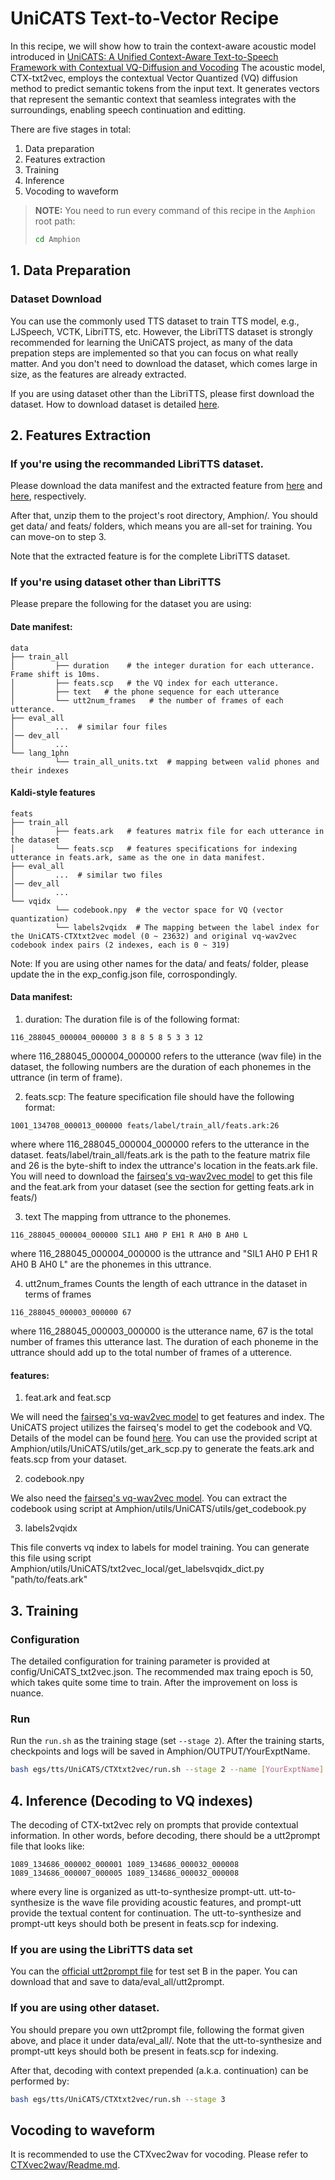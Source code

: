 # UniCATS Text-to-Vector Recipe

In this recipe, we will show how to train the context-aware acoustic model introduced in
[UniCATS: A Unified Context-Aware Text-to-Speech Framework with Contextual VQ-Diffusion and Vocoding](https://arxiv.org/abs/2306.07547)
The acoustic model, CTX-txt2vec, employs the contextual Vector Quantized (VQ) diffusion method to predict semantic tokens from the input text. It generates vectors that represent the semantic context that seamless integrates with the surroundings, enabling speech continuation and editting. 

There are five stages in total:

1. Data preparation
2. Features extraction
3. Training
4. Inference
5. Vocoding to waveform

> **NOTE:** You need to run every command of this recipe in the `Amphion` root path:
> ```bash
> cd Amphion
> ```

## 1. Data Preparation

### Dataset Download

You can use the commonly used TTS dataset to train TTS model, e.g., LJSpeech, VCTK, LibriTTS, etc. However, the LibriTTS dataset is strongly recommended for learning the UniCATS project, as many of the data prepation steps are implemented so that you can focus on what really matter. And you don't need to download the dataset, which comes large in size, as the features are already extracted. 

If you are using dataset other than the LibriTTS, please first download the dataset. How to download dataset is detailed [here](../../datasets/README.md).

## 2. Features Extraction

### If you're using the recommanded LibriTTS dataset.

Please download the data manifest and the extracted feature from [here](https://huggingface.co/datasets/cantabile-kwok/libritts-all-kaldi-data/resolve/main/data_ctxt2v.zip) and [here](https://huggingface.co/datasets/cantabile-kwok/libritts-all-kaldi-data/resolve/main/feats_ctxt2v.zip), respectively. 

After that, unzip them to the project's root directory, Amphion/. You should get data/ and feats/ folders, which means you are all-set for training. You can move-on to step 3. 

Note that the extracted feature is for the complete LibriTTS dataset. 

### If you're using dataset other than LibriTTS

Please prepare the following for the dataset you are using:

#### Date manifest:

```
data
├── train_all
│         ├── duration    # the integer duration for each utterance. Frame shift is 10ms.
│         ├── feats.scp   # the VQ index for each utterance. 
│         ├── text   # the phone sequence for each utterance
│         └── utt2num_frames   # the number of frames of each utterance.
├── eval_all
│         ...  # similar four files
│── dev_all
│         ...
└── lang_1phn
          └── train_all_units.txt  # mapping between valid phones and their indexes
```

#### Kaldi-style features

```
feats
├── train_all
│         ├── feats.ark   # features matrix file for each utterance in the dataset
│         └── feats.scp   # features specifications for indexing utterance in feats.ark, same as the one in data manifest. 
├── eval_all
│         ...  # similar two files
│── dev_all
│         ...
└── vqidx
          └── codebook.npy  # the vector space for VQ (vector quantization)
          └── labels2vqidx  # The mapping between the label index for the UniCATS-CTXtxt2vec model (0 ~ 23632) and original vq-wav2vec codebook index pairs (2 indexes, each is 0 ~ 319) 
```
Note: If you are using other names for the data/ and feats/ folder, please update the in the exp_config.json file, corrospondingly. 

#### Data manifest:

1. duration: 
The duration file is of the following format: 
```
116_288045_000004_000000 3 8 8 5 8 5 3 3 12
```
where 116_288045_000004_000000 refers to the utterance (wav file) in the dataset, the following numbers are the duration of each phonemes in the uttrance (in term of frame).

2. feats.scp:
The feature specification file should have the following format:
```
1001_134708_000013_000000 feats/label/train_all/feats.ark:26
```
where where 116_288045_000004_000000 refers to the utterance in the dataset. feats/label/train_all/feats.ark is the path to the feature matrix file and 26 is the byte-shift to index the uttrance's location in the feats.ark file. 
You will need to download the [fairseq's vq-wav2vec model](https://dl.fbaipublicfiles.com/fairseq/wav2vec/vq-wav2vec_kmeans.pt) to get this file and the feat.ark from your dataset (see the section for getting feats.ark in feats/)

3. text
The mapping from uttrance to the phonemes. 
```
116_288045_000004_000000 SIL1 AH0 P EH1 R AH0 B AH0 L
```
where 116_288045_000004_000000 is the uttrance and "SIL1 AH0 P EH1 R AH0 B AH0 L" are the phonemes in this uttrance.


4. utt2num_frames
Counts the length of each uttrance in the dataset in terms of frames
```
116_288045_000003_000000 67
```
where 116_288045_000003_000000 is the utterance name, 67 is the total number of frames this utterance last. The duration of each phoneme in the uttrance should add up to the total number of frames of a utterence. 

#### features:
1. feat.ark and feat.scp

We will need the [fairseq's vq-wav2vec model](https://dl.fbaipublicfiles.com/fairseq/wav2vec/vq-wav2vec_kmeans.pt) to get features and index. The UniCATS project utilizes the fairseq's model to get the codebook and VQ. Details of the model can be found [here](https://github.com/facebookresearch/fairseq/tree/main/examples/wav2vec#vq-wav2vec).
You can use the provided script at Amphion/utils/UniCATS/utils/get_ark_scp.py to generate the feats.ark and feats.scp from your dataset.

2. codebook.npy

We also need the [fairseq's vq-wav2vec model](https://dl.fbaipublicfiles.com/fairseq/wav2vec/vq-wav2vec_kmeans.pt). You can extract the codebook using script at Amphion/utils/UniCATS/utils/get_codebook.py

3. labels2vqidx

This file converts vq index to labels for model training. You can generate this file using script Amphion/utils/UniCATS/txt2vec_local/get_labelsvqidx_dict.py "path/to/feats.ark"


## 3. Training

### Configuration

The detailed configuration for training parameter is provided at config/UniCATS_txt2vec.json.
The recommended max traing epoch is 50, which takes quite some time to train. 
After the improvement on loss is nuance. 

### Run

Run the `run.sh` as the training stage (set  `--stage 2`). After the training starts, checkpoints and logs will be saved in Amphion/OUTPUT/YourExptName.

```bash
bash egs/tts/UniCATS/CTXtxt2vec/run.sh --stage 2 --name [YourExptName]
```


## 4. Inference (Decoding to VQ indexes)
The decoding of CTX-txt2vec rely on prompts that provide contextual information. In other words, before decoding, there should be a utt2prompt file that looks like:
```
1089_134686_000002_000001 1089_134686_000032_000008
1089_134686_000007_000005 1089_134686_000032_000008
```
where every line is organized as utt-to-synthesize prompt-utt. utt-to-synthesize is the wave file providing acoustic features, and prompt-utt provide the textual content for continuation. The utt-to-synthesize and prompt-utt keys should both be present in feats.scp for indexing.

### If you are using the LibriTTS data set
You can the [official utt2prompt file](https://cpdu.github.io/unicats/resources/testsetB_utt2prompt) for test set B in the paper. You can download that and save to data/eval_all/utt2prompt.

### If you are using other dataset. 
You should prepare you own utt2prompt file, following the format given above, and place it under data/eval_all/. Note that the utt-to-synthesize and prompt-utt keys should both be present in feats.scp for indexing.

After that, decoding with context prepended (a.k.a. continuation) can be performed by:

```bash
bash egs/tts/UniCATS/CTXtxt2vec/run.sh --stage 3
```

## Vocoding to waveform
It is recommended to use the CTXvec2wav for vocoding. Please refer to [CTXvec2wav/Readme.md](../CTXvec2wav/Readme.md).